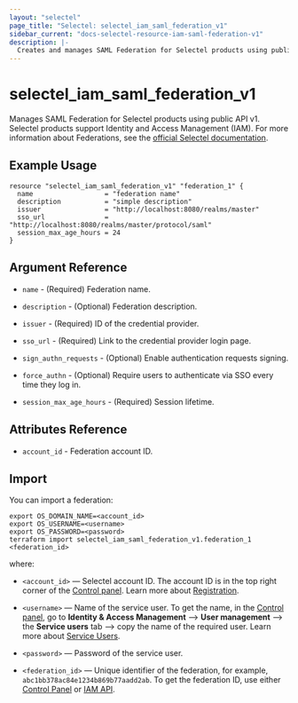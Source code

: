 ```yaml
---
layout: "selectel"
page_title: "Selectel: selectel_iam_saml_federation_v1"
sidebar_current: "docs-selectel-resource-iam-saml-federation-v1"
description: |-
  Creates and manages SAML Federation for Selectel products using public API v1.
---
```


# selectel\_iam\_saml\_federation\_v1

Manages SAML Federation for Selectel products using public API v1.
Selectel products support Identity and Access Management (IAM).
For more information about Federations, see the [official Selectel documentation](https://docs.selectel.ru/en/control-panel-actions/users-and-roles/federations/).

## Example Usage

```hcl
resource "selectel_iam_saml_federation_v1" "federation_1" {
  name                  = "federation name"
  description           = "simple description"
  issuer                = "http://localhost:8080/realms/master"
  sso_url               = "http://localhost:8080/realms/master/protocol/saml"
  session_max_age_hours = 24
}
```

## Argument Reference

* `name` - (Required) Federation name.

* `description` - (Optional) Federation description.

* `issuer` - (Required) ID of the credential provider.

* `sso_url` - (Required) Link to the credential provider login page.

* `sign_authn_requests` - (Optional) Enable authentication requests signing.

* `force_authn` - (Optional) Require users to authenticate via SSO every time they log in.

* `session_max_age_hours` - (Required) Session lifetime.

## Attributes Reference

* `account_id` - Federation account ID.

## Import

You can import a federation:

```shell
export OS_DOMAIN_NAME=<account_id>
export OS_USERNAME=<username>
export OS_PASSWORD=<password>
terraform import selectel_iam_saml_federation_v1.federation_1 <federation_id>
```

where:

* `<account_id>` — Selectel account ID. The account ID is in the top right corner of the [Control panel](https://my.selectel.ru/). Learn more about [Registration](https://docs.selectel.ru/en/control-panel-actions/account/registration/).

* `<username>` — Name of the service user. To get the name, in the [Control panel](https://my.selectel.ru/iam/users_management/users?type=service), go to **Identity & Access Management** ⟶ **User management** ⟶ the **Service users** tab ⟶ copy the name of the required user. Learn more about [Service Users](https://docs.selectel.ru/en/control-panel-actions/users-and-roles/user-types-and-roles/).

* `<password>` — Password of the service user.

* `<federation_id>` — Unique identifier of the federation, for example, `abc1bb378ac84e1234b869b77aadd2ab`. To get the federation ID, use either [Control Panel](https://my.selectel.ru/iam/federations) or [IAM API](https://developers.selectel.ru/docs/control-panel/iam/).

